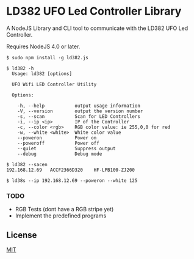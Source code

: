 # LD382 UFO Led Controller Library

A NodeJS Library and CLI tool to communicate with the LD382 UFO Led Controller.

Requires NodeJS 4.0 or later.

```
$ sudo npm install -g ld382.js

$ ld382 -h
  Usage: ld382 [options]

  UFO Wifi LED Controller Utility

  Options:

    -h, --help           output usage information
    -V, --version        output the version number
    -s, --scan           Scan for LED Controllers
    -i, --ip <ip>        IP of the Controller
    -c, --color <rgb>    RGB color value: ie 255,0,0 for red
    -w, --white <white>  White color value
    --poweron            Power on
    --poweroff           Power off
    --quiet              Suppress output
    --debug              Debug mode

$ ld382 --sacen
192.168.12.69   ACCF2366D320    HF-LPB100-ZJ200

$ ld38s --ip 192.168.12.69 --poweron --white 125
```

### TODO
* RGB Tests (dont have a RGB stripe yet)
* Implement the predefined programs

## License
  [MIT](LICENSE)